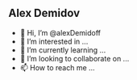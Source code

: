 ## Alex Demidov

- 👋 Hi, I’m @alexDemidoff
- 👀 I’m interested in ...
- 🌱 I’m currently learning ...
- 💞️ I’m looking to collaborate on ...
- 📫 How to reach me ...

<!---
alexDemidoff/alexDemidoff is a ✨ special ✨ repository because its `README.md` (this file) appears on your GitHub profile.
You can click the Preview link to take a look at your changes.
--->
